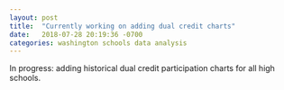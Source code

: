 ```yaml
---
layout: post
title:  "Currently working on adding dual credit charts"
date:   2018-07-28 20:19:36 -0700
categories: washington schools data analysis
---
```

In progress: adding historical dual credit participation charts for all high schools.

